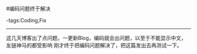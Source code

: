 #编码问题终于解决

-tags:Coding,Fix

----

这几天博客出了点问题，一更新Blog，编码就会出问题，以至于不能显示中文，友链神马的都受影响
刚才终于把编码问题解决了，把这篇发出去再测试一下。